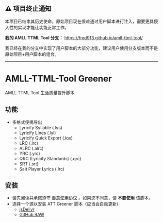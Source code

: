 ## ⚠️ 项目终止通知

本项目已结束其历史使命。原始项目现在很难通过用户脚本进行注入，需要更具侵入性的实现才能让功能正常工作。

**我的 AMLL TTML Tool 分支：** https://fred913.github.io/amll-ttml-tool/

我已经在我的分支中实现了用户脚本的大部分功能，建议用户使用分支版本而不是原始项目+用户脚本的组合。

---


# AMLL-TTML-Tool Greener
AMLL TTML Tool 生活质量提升脚本

## 功能
- 多格式便携导出
    - Lyricify Syllable (.lys)
    - Lyricify Lines (.lyl)
    - Lyricify Quick Export (.lqe)
    - LRC (.lrc)
    - ALRC (.alrc)
    - YRC (.yrc)
    - QRC (Lyricify Standards) (.qrc)
    - SRT (.srt)
    - Salt Player Lyrics (.lrc)

## 安装
- 请先阅读并承诺遵守 [善意使用协议](USER_AGREEMENT.md) 。如果您不同意，请 **不要使用** 该脚本。
- 选择一个源以安装 ATT Greener 脚本（应当会自动更新）
    - [jsDelivr](https://cdn.jsdelivr.net/gh/fred913/att-greener@main/dist/att-greener.user.js)
    - [GitHub RAW](https://github.com/fred913/att-greener/raw/refs/heads/main/dist/att-greener.user.js)
